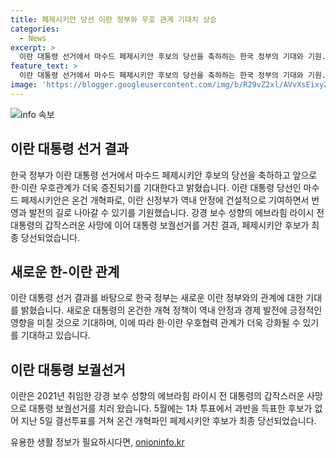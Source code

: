 ```yaml
---
title: 페제시키안 당선 이란 정부와 우호 관계 기대치 상승
categories:
  - News
excerpt: >
  이란 대통령 선거에서 마수드 페제시키안 후보의 당선을 축하하는 한국 정부의 기대와 기원. 신정부가 지역 안정과 번영을 위해 기여할 것을 희망한다. 에브라힘 라이시 전 대통령의 갑작스러운 사망 후 치러진 대통령 보궐선거에서 페제시키안 후보가 최종 당선되었다.
feature_text: >
  이란 대통령 선거에서 마수드 페제시키안 후보의 당선을 축하하는 한국 정부의 기대와 기원. 신정부가 지역 안정과 번영을 위해 기여할 것을 희망한다. 에브라힘 라이시 전 대통령의 갑작스러운 사망 후 치러진 대통령 보궐선거에서 페제시키안 후보가 최종 당선되었다.
image: 'https://blogger.googleusercontent.com/img/b/R29vZ2xl/AVvXsEixyZcFfHzMRdzZMjFBmAUKJYCLCGyLL1o632UiGVXcaFdKo_bkvkuCioo0uUKlGfBVcT3P84aROyZIXSBEx3Aw5nCQ3pTgDom1WDC4m8eifvWiAmWEEVb4x6G_l8C0QH225ldMjyaFvpxGEBGNO37VmDTDMHGhJPq73UglMfDca1-0aw/s1600/blogspot.png'
---
```


<p><img src="https://blogger.googleusercontent.com/img/b/R29vZ2xl/AVvXsEixyZcFfHzMRdzZMjFBmAUKJYCLCGyLL1o632UiGVXcaFdKo_bkvkuCioo0uUKlGfBVcT3P84aROyZIXSBEx3Aw5nCQ3pTgDom1WDC4m8eifvWiAmWEEVb4x6G_l8C0QH225ldMjyaFvpxGEBGNO37VmDTDMHGhJPq73UglMfDca1-0aw/s1600/blogspot.png" alt="info 속보" /></p>

<h2 data-ke-size="size26">이란 대통령 선거 결과</h2>

<p data-ke-size="size16">한국 정부가 이란 대통령 선거에서 마수드 페제시키안 후보의 당선을 축하하고 앞으로 한·이란 우호관계가 더욱 증진되기를 기대한다고 밝혔습니다. 이란 대통령 당선인 마수드 페제시키안은 온건 개혁파로, 이란 신정부가 역내 안정에 건설적으로 기여하면서 번영과 발전의 길로 나아갈 수 있기를 기원했습니다. 강경 보수 성향의 에브라힘 라이시 전 대통령의 갑작스러운 사망에 이어 대통령 보궐선거를 거친 결과, 페제시키안 후보가 최종 당선되었습니다.</p>

<h2 data-ke-size="size26">새로운 한-이란 관계</h2>

<p data-ke-size="size16">이란 대통령 선거 결과를 바탕으로 한국 정부는 새로운 이란 정부와의 관계에 대한 기대를 밝혔습니다. 새로운 대통령의 온건한 개혁 정책이 역내 안정과 경제 발전에 긍정적인 영향을 미칠 것으로 기대하며, 이에 따라 한·이란 우호협력 관계가 더욱 강화될 수 있기를 기대하고 있습니다.</p>

<h2 data-ke-size="size26">이란 대통령 보궐선거</h2>

<p data-ke-size="size16">이란은 2021년 취임한 강경 보수 성향의 에브라힘 라이시 전 대통령의 갑작스러운 사망으로 대통령 보궐선거를 치러 왔습니다. 5월에는 1차 투표에서 과반을 득표한 후보가 없어 지난 5일 결선투표를 거쳐 온건 개혁파인 페제시키안 후보가 최종 당선되었습니다.</p>
유용한 생활 정보가 필요하시다면, <a href="https://onioninfo.kr" rel="dofollow">onioninfo.kr</a>


